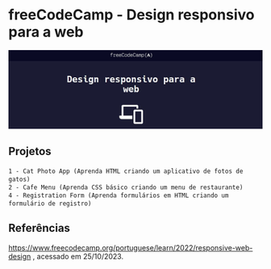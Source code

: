 # freeCodeCamp - Design responsivo para a web
![freecodecamp-logo](freecodecamp-web2-logo.jpg)


## Projetos
    1 - Cat Photo App (Aprenda HTML criando um aplicativo de fotos de gatos)
    2 - Cafe Menu (Aprenda CSS básico criando um menu de restaurante)
    4 - Registration Form (Aprenda formulários em HTML criando um formulário de registro)


## Referências
https://www.freecodecamp.org/portuguese/learn/2022/responsive-web-design
, acessado em 25/10/2023.